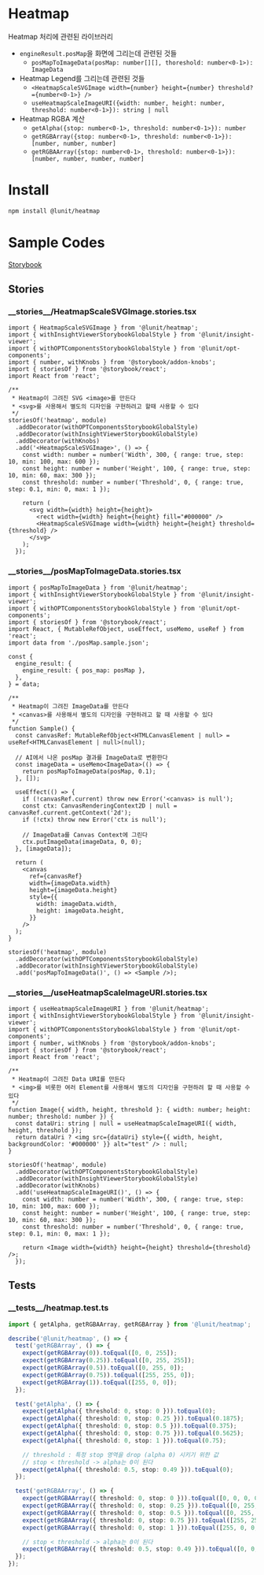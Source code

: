 # Heatmap

Heatmap 처리에 관련된 라이브러리

- `engineResult.posMap`을 화면에 그리는데 관련된 것들
    - `posMapToImageData(posMap: number[][], thoreshold: number<0-1>): ImageData`  
- Heatmap Legend를 그리는데 관련된 것들
    - `<HeatmapScaleSVGImage width={number} height={number} threshold?={number<0-1>} />`
    - `useHeatmapScaleImageURI({width: number, height: number, threshold: number<0-1>}): string | null`
- Heatmap RGBA 계산
    - `getAlpha({stop: number<0-1>, threshold: number<0-1>}): number`
    - `getRGBArray({stop: number<0-1>, threshold: number<0-1>}): [number, number, number]`
    - `getRGBAArray({stop: number<0-1>, threshold: number<0-1>}): [number, number, number, number]`

# Install

```sh
npm install @lunit/heatmap
```

# Sample Codes

[Storybook](https://lunit-io.github.io/opt-tool-frontend)

## Stories

<!-- import **/*.stories.{ts,tsx} --title-tag h3 -->

### \_\_stories\_\_/HeatmapScaleSVGImage.stories.tsx


```tsx
import { HeatmapScaleSVGImage } from '@lunit/heatmap';
import { withInsightViewerStorybookGlobalStyle } from '@lunit/insight-viewer';
import { withOPTComponentsStorybookGlobalStyle } from '@lunit/opt-components';
import { number, withKnobs } from '@storybook/addon-knobs';
import { storiesOf } from '@storybook/react';
import React from 'react';

/**
 * Heatmap이 그려진 SVG <image>를 만든다
 * <svg>를 사용해서 별도의 디자인을 구현하려고 할때 사용할 수 있다
 */
storiesOf('heatmap', module)
  .addDecorator(withOPTComponentsStorybookGlobalStyle)
  .addDecorator(withInsightViewerStorybookGlobalStyle)
  .addDecorator(withKnobs)
  .add('<HeatmapScaleSVGImage>', () => {
    const width: number = number('Width', 300, { range: true, step: 10, min: 100, max: 600 });
    const height: number = number('Height', 100, { range: true, step: 10, min: 60, max: 300 });
    const threshold: number = number('Threshold', 0, { range: true, step: 0.1, min: 0, max: 1 });

    return (
      <svg width={width} height={height}>
        <rect width={width} height={height} fill="#000000" />
        <HeatmapScaleSVGImage width={width} height={height} threshold={threshold} />
      </svg>
    );
  });

```


### \_\_stories\_\_/posMapToImageData.stories.tsx


```tsx
import { posMapToImageData } from '@lunit/heatmap';
import { withInsightViewerStorybookGlobalStyle } from '@lunit/insight-viewer';
import { withOPTComponentsStorybookGlobalStyle } from '@lunit/opt-components';
import { storiesOf } from '@storybook/react';
import React, { MutableRefObject, useEffect, useMemo, useRef } from 'react';
import data from './posMap.sample.json';

const {
  engine_result: {
    engine_result: { pos_map: posMap },
  },
} = data;

/**
 * Heatmap이 그려진 ImageData를 만든다
 * <canvas>를 사용해서 별도의 디자인을 구현하려고 할 때 사용할 수 있다
 */
function Sample() {
  const canvasRef: MutableRefObject<HTMLCanvasElement | null> = useRef<HTMLCanvasElement | null>(null);

  // AI에서 나온 posMap 결과를 ImageData로 변환한다
  const imageData = useMemo<ImageData>(() => {
    return posMapToImageData(posMap, 0.1);
  }, []);

  useEffect(() => {
    if (!canvasRef.current) throw new Error('<canvas> is null');
    const ctx: CanvasRenderingContext2D | null = canvasRef.current.getContext('2d');
    if (!ctx) throw new Error('ctx is null');

    // ImageData를 Canvas Context에 그린다
    ctx.putImageData(imageData, 0, 0);
  }, [imageData]);

  return (
    <canvas
      ref={canvasRef}
      width={imageData.width}
      height={imageData.height}
      style={{
        width: imageData.width,
        height: imageData.height,
      }}
    />
  );
}

storiesOf('heatmap', module)
  .addDecorator(withOPTComponentsStorybookGlobalStyle)
  .addDecorator(withInsightViewerStorybookGlobalStyle)
  .add('posMapToImageData()', () => <Sample />);

```


### \_\_stories\_\_/useHeatmapScaleImageURI.stories.tsx


```tsx
import { useHeatmapScaleImageURI } from '@lunit/heatmap';
import { withInsightViewerStorybookGlobalStyle } from '@lunit/insight-viewer';
import { withOPTComponentsStorybookGlobalStyle } from '@lunit/opt-components';
import { number, withKnobs } from '@storybook/addon-knobs';
import { storiesOf } from '@storybook/react';
import React from 'react';

/**
 * Heatmap이 그려진 Data URI를 만든다
 * <img>를 비롯한 여러 Element를 사용해서 별도의 디자인을 구현하려 할 때 사용할 수 있다
 */
function Image({ width, height, threshold }: { width: number; height: number; threshold: number }) {
  const dataUri: string | null = useHeatmapScaleImageURI({ width, height, threshold });
  return dataUri ? <img src={dataUri} style={{ width, height, backgroundColor: '#000000' }} alt="test" /> : null;
}

storiesOf('heatmap', module)
  .addDecorator(withOPTComponentsStorybookGlobalStyle)
  .addDecorator(withInsightViewerStorybookGlobalStyle)
  .addDecorator(withKnobs)
  .add('useHeatmapScaleImageURI()', () => {
    const width: number = number('Width', 300, { range: true, step: 10, min: 100, max: 600 });
    const height: number = number('Height', 100, { range: true, step: 10, min: 60, max: 300 });
    const threshold: number = number('Threshold', 0, { range: true, step: 0.1, min: 0, max: 1 });

    return <Image width={width} height={height} threshold={threshold} />;
  });

```

<!-- importend -->

## Tests

<!-- import __tests__/*.{ts,tsx} --title-tag h3 -->

### \_\_tests\_\_/heatmap.test.ts


```ts
import { getAlpha, getRGBAArray, getRGBArray } from '@lunit/heatmap';

describe('@lunit/heatmap', () => {
  test('getRGBArray', () => {
    expect(getRGBArray(0)).toEqual([0, 0, 255]);
    expect(getRGBArray(0.25)).toEqual([0, 255, 255]);
    expect(getRGBArray(0.5)).toEqual([0, 255, 0]);
    expect(getRGBArray(0.75)).toEqual([255, 255, 0]);
    expect(getRGBArray(1)).toEqual([255, 0, 0]);
  });

  test('getAlpha', () => {
    expect(getAlpha({ threshold: 0, stop: 0 })).toEqual(0);
    expect(getAlpha({ threshold: 0, stop: 0.25 })).toEqual(0.1875);
    expect(getAlpha({ threshold: 0, stop: 0.5 })).toEqual(0.375);
    expect(getAlpha({ threshold: 0, stop: 0.75 })).toEqual(0.5625);
    expect(getAlpha({ threshold: 0, stop: 1 })).toEqual(0.75);

    // threshold : 특정 stop 영역을 drop (alpha 0) 시키기 위한 값
    // stop < threshold -> alpha는 0이 된다
    expect(getAlpha({ threshold: 0.5, stop: 0.49 })).toEqual(0);
  });

  test('getRGBAArray', () => {
    expect(getRGBAArray({ threshold: 0, stop: 0 })).toEqual([0, 0, 0, 0]);
    expect(getRGBAArray({ threshold: 0, stop: 0.25 })).toEqual([0, 255, 255, 0.1875]);
    expect(getRGBAArray({ threshold: 0, stop: 0.5 })).toEqual([0, 255, 0, 0.375]);
    expect(getRGBAArray({ threshold: 0, stop: 0.75 })).toEqual([255, 255, 0, 0.5625]);
    expect(getRGBAArray({ threshold: 0, stop: 1 })).toEqual([255, 0, 0, 0.75]);

    // stop < threshold -> alpha는 0이 된다
    expect(getRGBAArray({ threshold: 0.5, stop: 0.49 })).toEqual([0, 0, 0, 0]);
  });
});

```

<!-- importend -->